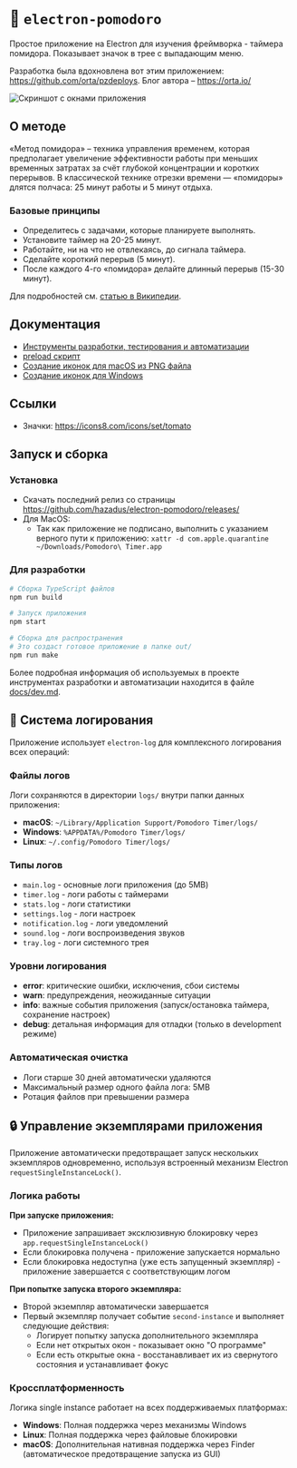 # 🍅 `electron-pomodoro`

Простое приложение на Electron для изучения фреймворка - таймера помидора. Показывает значок в трее с выпадающим меню.

Разработка была вдохновлена вот этим приложением: https://github.com/orta/pzdeploys. Блог автора – https://orta.io/

![Скриншот с окнами приложения](./docs/screenshot.png)

## О методе

«Метод помидора» – техника управления временем, которая предполагает увеличение эффективности работы при меньших временных затратах за счёт глубокой концентрации и коротких перерывов. В классической технике отрезки времени — «помидоры» длятся полчаса: 25 минут работы и 5 минут отдыха.

### Базовые принципы

- Определитесь с задачами, которые планируете выполнять.
- Установите таймер на 20-25 минут.
- Работайте, ни на что не отвлекаясь, до сигнала таймера.
- Сделайте короткий перерыв (5 минут).
- После каждого 4-го «помидора» делайте длинный перерыв (15-30 минут).

Для подробностей см. [статью в Википедии](https://ru.wikipedia.org/wiki/Метод_помидора).

## Документация

- [Инструменты разработки, тестирования и автоматизации](./docs/dev.md)
- [preload скрипт](./docs/preload.md)
- [Создание иконок для macOS из PNG файла](./docs/macicons.md)
- [Создание иконок для Windows](./docs/winicons.md)

## Ссылки

- Значки: https://icons8.com/icons/set/tomato

## Запуск и сборка

### Установка

- Скачать последний релиз со страницы https://github.com/hazadus/electron-pomodoro/releases/
- Для MacOS:
  - Так как приложение не подписано, выполнить с указанием верного пути к приложению: `xattr -d com.apple.quarantine ~/Downloads/Pomodoro\ Timer.app`

### Для разработки

```bash
# Сборка TypeScript файлов
npm run build

# Запуск приложения
npm start

# Сборка для распространения
# Это создаст готовое приложение в папке out/
npm run make
```

Более подробная информация об используемых в проекте инструментах разработки и автоматизации находится в файле [docs/dev.md](./docs/dev.md).

## 📝 Система логирования

Приложение использует `electron-log` для комплексного логирования всех операций:

### Файлы логов

Логи сохраняются в директории `logs/` внутри папки данных приложения:

- **macOS**: `~/Library/Application Support/Pomodoro Timer/logs/`
- **Windows**: `%APPDATA%/Pomodoro Timer/logs/`
- **Linux**: `~/.config/Pomodoro Timer/logs/`

### Типы логов

- `main.log` - основные логи приложения (до 5MB)
- `timer.log` - логи работы с таймерами
- `stats.log` - логи статистики
- `settings.log` - логи настроек
- `notification.log` - логи уведомлений
- `sound.log` - логи воспроизведения звуков
- `tray.log` - логи системного трея

### Уровни логирования

- **error**: критические ошибки, исключения, сбои системы
- **warn**: предупреждения, неожиданные ситуации
- **info**: важные события приложения (запуск/остановка таймера, сохранение настроек)
- **debug**: детальная информация для отладки (только в development режиме)

### Автоматическая очистка

- Логи старше 30 дней автоматически удаляются
- Максимальный размер одного файла лога: 5MB
- Ротация файлов при превышении размера

## 🔒 Управление экземплярами приложения

Приложение автоматически предотвращает запуск нескольких экземпляров одновременно, используя встроенный механизм Electron `requestSingleInstanceLock()`.

### Логика работы

**При запуске приложения:**

- Приложение запрашивает эксклюзивную блокировку через `app.requestSingleInstanceLock()`
- Если блокировка получена - приложение запускается нормально
- Если блокировка недоступна (уже есть запущенный экземпляр) - приложение завершается с соответствующим логом

**При попытке запуска второго экземпляра:**

- Второй экземпляр автоматически завершается
- Первый экземпляр получает событие `second-instance` и выполняет следующие действия:
  - Логирует попытку запуска дополнительного экземпляра
  - Если нет открытых окон - показывает окно "О программе"
  - Если есть открытые окна - восстанавливает их из свернутого состояния и устанавливает фокус

### Кроссплатформенность

Логика single instance работает на всех поддерживаемых платформах:

- **Windows**: Полная поддержка через механизмы Windows
- **Linux**: Полная поддержка через файловые блокировки
- **macOS**: Дополнительная нативная поддержка через Finder (автоматическое предотвращение запуска из GUI)
